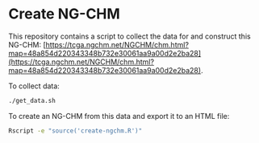 # Create NG-CHM

This repository contains a script to collect the data for and construct this NG-CHM: [https://tcga.ngchm.net/NGCHM/chm.html?map=48a854d220343348b732e30061aa9a00d2e2ba28](https://tcga.ngchm.net/NGCHM/chm.html?map=48a854d220343348b732e30061aa9a00d2e2ba28).

To collect data:

```bash
./get_data.sh
```

To create an NG-CHM from this data and export it to an HTML file:

```bash
Rscript -e "source('create-ngchm.R')"
```


